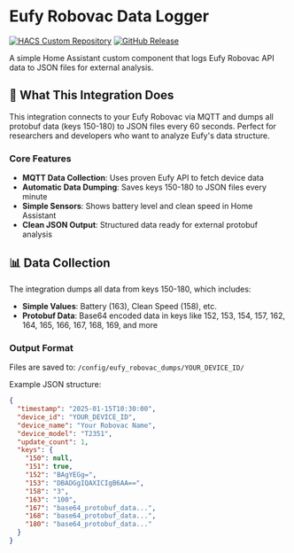 # Eufy Robovac Data Logger

[![HACS Custom Repository](https://img.shields.io/badge/HACS-Custom-orange.svg)](https://github.com/CBDesignS/Eufy-Robovac-Data-Logger)
[![GitHub Release](https://img.shields.io/github/release/CBDesignS/Eufy-Robovac-Data-Logger.svg)](https://github.com/CBDesignS/Eufy-Robovac-Data-Logger/releases)

A simple Home Assistant custom component that logs Eufy Robovac API data to JSON files for external analysis.

## 🎯 What This Integration Does

This integration connects to your Eufy Robovac via MQTT and dumps all protobuf data (keys 150-180) to JSON files every 60 seconds. Perfect for researchers and developers who want to analyze Eufy's data structure.

### Core Features
- **MQTT Data Collection**: Uses proven Eufy API to fetch device data
- **Automatic Data Dumping**: Saves keys 150-180 to JSON files every minute
- **Simple Sensors**: Shows battery level and clean speed in Home Assistant
- **Clean JSON Output**: Structured data ready for external protobuf analysis

## 📊 Data Collection

The integration dumps all data from keys 150-180, which includes:
- **Simple Values**: Battery (163), Clean Speed (158), etc.
- **Protobuf Data**: Base64 encoded data in keys like 152, 153, 154, 157, 162, 164, 165, 166, 167, 168, 169, and more

### Output Format
Files are saved to: `/config/eufy_robovac_dumps/YOUR_DEVICE_ID/`

Example JSON structure:
```json
{
  "timestamp": "2025-01-15T10:30:00",
  "device_id": "YOUR_DEVICE_ID",
  "device_name": "Your Robovac Name",
  "device_model": "T2351",
  "update_count": 1,
  "keys": {
    "150": null,
    "151": true,
    "152": "BAgYEGg=",
    "153": "DBADGgIQAXICIgB6AA==",
    "158": "3",
    "163": "100",
    "167": "base64_protobuf_data...",
    "168": "base64_protobuf_data...",
    "180": "base64_protobuf_data..."
  }
}
